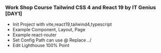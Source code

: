 ### Work Shop Course Tailwind CSS 4 and React 19 by IT Genius [DAY1]

- Init Project with vite,react19,tailwind4,typescript
- Example Component, Layout, Page
- Example react-router
- Set Config Path can use @ Replace ../
- Edit Lighthouse 100% Point
